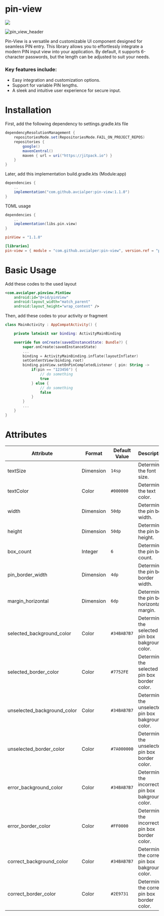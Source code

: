 # pin-view

[![](https://jitpack.io/v/avcialper/pin-view.svg)](https://jitpack.io/#avcialper/pin-view)

![pin_view_header](/images/pin-view-header.png)

Pin-View is a versatile and customizable UI component designed for seamless PIN entry. This library allows you to effortlessly integrate a modern PIN input view into your application. By default, it supports 6-character passwords, but the length can be adjusted to suit your needs.

### Key features include:

-   Easy integration and customization options.
-   Support for variable PIN lengths.
-   A sleek and intuitive user experience for secure input.

# Installation

First, add the following dependency to settings.gradle.kts file

```gradle
dependencyResolutionManagement {
    repositoriesMode.set(RepositoriesMode.FAIL_ON_PROJECT_REPOS)
    repositories {
        google()
        mavenCentral()
        maven { url = uri("https://jitpack.io") }
    }
}
```

Later, add this implementation build.gradle.kts (Module:app)

```gradle
dependencies {
    ..
    implementation("com.github.avcialper:pin-view:1.1.0")
}
```

TOML usage

```gradle
dependencies {
    ..
    implementation(libs.pin.view)
}
```

```toml
pinView = "1.1.0"

[libraries]
pin-view = { module = "com.github.avcialper:pin-view", version.ref = "pinView" }
```

# Basic Usage

Add these codes to the used layout

```xml
<com.avcialper.pinview.PinView
    android:id="@+id/pinView"
    android:layout_width="match_parent"
    android:layout_height="wrap_content" />
```

Then, add these codes to your activity or fragment

```kotlin
class MainActivity : AppCompatActivity() {

    private lateinit var binding: ActivityMainBinding

    override fun onCreate(savedInstanceState: Bundle?) {
        super.onCreate(savedInstanceState)
        ...
        binding = ActivityMainBinding.inflate(layoutInflater)
        setContentView(binding.root)
        binding.pinView.setOnPinCompletedListener { pin: String ->
            if(pin == "123456") {
                // do something
                true
            } else {
                // do something
                false
            }
        }
        ...
    }
}
```

# Attributes
| Attribute | Format | Default Value | Description | Usage |
| --- | --- | --- | --- | --- |
| textSize | Dimension | `14sp` | Determines the font size. | `android:textSize="14sp"` |
| textColor | Color | `#000000` | Determines the text color. | `android:textColor="#000000"` |
| width | Dimension | `50dp` | Determines the pin box width. | `app:width="50dp"` |
| height | Dimension | `50dp` | Determines the pin box height. | `app:height="50dp"` |
| box_count | Integer | `6` | Determines the pin box count. | `app:box_count="6"` | 
| pin_border_width | Dimension | `4dp` | Determines the pin box border width. | `app:pin_border_width="4dp"` |
| margin_horizontal | Dimension | `6dp` | Determines the pin box horizontal margin. | `app:margin_horizontal="4dp"` |
| selected_background_color | Color | `#34BAB7B7` | Determines the selected pin box bakground color. | `app:selected_background_color="#34BAB7B7"` |
| selected_border_color | Color | `#7752FE` | Determines the selected pin box border color. | `app:selected_border_color="#7752FE"` |
| unselected_background_color | Color | `#34BAB7B7` | Determines the unselected pin box bakground color. | `app:unselected_background_color="#34BAB7B7"` |
| unselected_border_color | Color | `#7A000000` | Determines the unselected pin box border color. | `app:unselected_border_color="#7A000000"` |
| error_background_color | Color | `#34BAB7B7` | Determines the incorrect pin box bakground color. | `app:error_background_color="#34BAB7B7"` |
| error_border_color | Color | `#FF0000` | Determines the incorrect pin box border color. | `app:error_border_color="#FF0000"` |
| correct_background_color | Color | `#34BAB7B7` | Determines the correct pin box bakground color. | `app:correct_background_color="#34BAB7B7"` |
| correct_border_color | Color | `#2E9731` | Determines the correct pin box border color. | `app:correct_border_color="#2E9731"` |